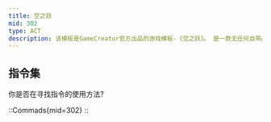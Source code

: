 ```yaml
---
title: 空之跃
mid: 302
type: ACT
description: 该模板是GameCreator官方出品的游戏模板-《空之跃》。 是一款无任何自带战斗系统的平台跳跃游戏模板。
---
```


## 指令集

你是否在寻找指令的使用方法?

::Commads{mid=302}
::
